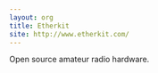 ```yaml
---
layout: org
title: Etherkit
site: http://www.etherkit.com/
---
```

Open source amateur radio hardware.